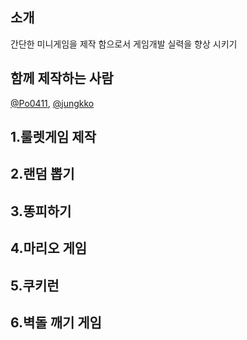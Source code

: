 ## 소개
간단한 미니게임을 제작 함으로서 게임개발 실력을 향상 시키기

## 함께 제작하는 사람
[@Po0411](https://github.com/Po0411), [@jungkko](https://github.com/jungkko)

## 1.룰렛게임 제작

## 2.랜덤 뽑기

## 3.똥피하기

## 4.마리오 게임

## 5.쿠키런

## 6.벽돌 깨기 게임

